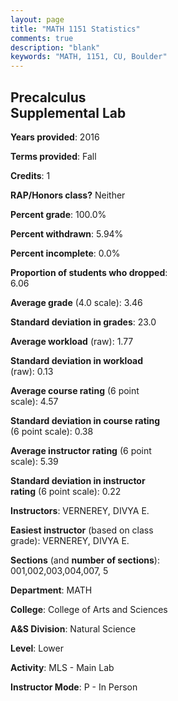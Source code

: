 ```yaml
---
layout: page
title: "MATH 1151 Statistics"
comments: true
description: "blank"
keywords: "MATH, 1151, CU, Boulder"
--- 
```

<head>
<script src="https://ajax.googleapis.com/ajax/libs/jquery/2.1.3/jquery.min.js"></script>
<script src="https://dl.dropboxusercontent.com/s/pc42nxpaw1ea4o9/highcharts.js?dl=0"></script>
<!-- <script src="../assets/js/highcharts.js"></script> -->
<style type="text/css">@font-face {
	font-family: "Bebas Neue";
	src: url(https://www.filehosting.org/file/details/544349/BebasNeue%20Regular.otf) format("opentype");
	}
	h1.Bebas { 
		font-family: "Bebas Neue", Verdana, Tahoma;
	}
</style>
</head>
<body>
	<div id="container" style="float: right; width: 45%; height: 88%; margin-left: 2.5%; margin-right: 2.5%;"></div>
	<script language="JavaScript">
		$(document).ready(function() {
		var chart = {type: 'column'};
		var title = {text: 'Grade Distribution'};
		var xAxis = {categories: ['A','B','C','D','F'],crosshair: true};
		var yAxis = {min: 0,title: {text: 'Percentage'}};
		var tooltip = {headerFormat: '<center><b><span style="font-size:20px">{point.key}</span></b></center>',
		               pointFormat: '<td style="padding:0"><b>{point.y:.1f}%</b></td>',
		               footerFormat: '</table>',shared: true,useHTML: true};
		var plotOptions = {column: {pointPadding: 0.0,borderWidth: 0}};  
		var credits = {enabled: false};var series= [{name: 'Percent',data: [77.42,8.06,4.84,4.03,5.65,]}];
		var json = {};
		json.chart = chart;
		json.title = title;
		json.tooltip = tooltip;
		json.xAxis = xAxis;
		json.yAxis = yAxis;  
		json.series = series;
		json.plotOptions = plotOptions;  
		json.credits = credits;
		$('#container').highcharts(json);
	});
	</script>
</body>
			   
## Precalculus Supplemental Lab

**Years provided**: 2016

**Terms provided**: Fall

**Credits**: 1

**RAP/Honors class?** Neither

**Percent grade**: 100.0%

**Percent withdrawn**: 5.94%

**Percent incomplete**: 0.0%

**Proportion of students who dropped**: 6.06

**Average grade** (4.0 scale): 3.46

**Standard deviation in grades**: 23.0

**Average workload** (raw): 1.77

**Standard deviation in workload** (raw): 0.13

**Average course rating** (6 point scale): 4.57

**Standard deviation in course rating** (6 point scale): 0.38

**Average instructor rating** (6 point scale): 5.39

**Standard deviation in instructor rating** (6 point scale): 0.22

**Instructors**: VERNEREY, DIVYA E.

**Easiest instructor** (based on class grade): VERNEREY, DIVYA E.

**Sections** (and **number of sections**): 001,002,003,004,007, 5

**Department**: MATH

**College**: College of Arts and Sciences

**A&S Division**: Natural Science

**Level**: Lower

**Activity**: MLS - Main Lab

**Instructor Mode**: P  - In Person